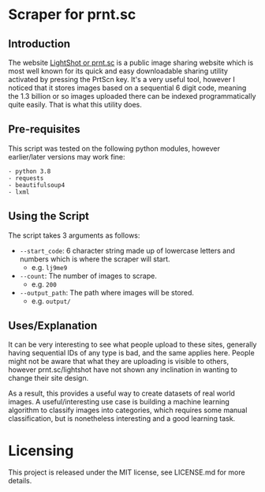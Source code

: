 # Scraper for prnt.sc

## Introduction
The website [LightShot or prnt.sc](https://prnt.sc/) is a public image sharing website which is most well known for its quick and easy 
downloadable sharing utility activated by pressing the PrtScn key. It's a very useful tool, however I noticed that it stores images
based on a sequential 6 digit code, meaning the 1.3 billion or so images uploaded there can be indexed programmatically quite easily. 
That is what this utility does.

## Pre-requisites

This script was tested on the following python modules, however earlier/later versions may work fine:

```
- python 3.8
- requests
- beautifulsoup4
- lxml
```

## Using the Script

The script takes 3 arguments as follows:

* ```--start_code```: 6 character string made up of lowercase letters and numbers which is where the scraper will start.
  * e.g. ```lj9me9```
* ```--count```: The number of images to scrape.
  * e.g. ```200```
* ```--output_path```: The path where images will be stored.
  * e.g. ```output/```
  
## Uses/Explanation

It can be very interesting to see what people upload to these sites, generally having sequential IDs of any type is bad, and the
same applies here. People might not be aware that what they are uploading is visible to others, however prnt.sc/lightshot have 
not shown any inclination in wanting to change their site design.

As a result, this provides a useful way to create datasets of real world images. A useful/interesting use case is building a machine
learning algorithm to classify images into categories, which requires some manual classification, but is nonetheless interesting
and a good learning task.

# Licensing
 
This project is released under the MIT license, see LICENSE.md for more details.